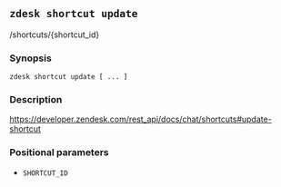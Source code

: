 ## `zdesk shortcut update`

/shortcuts/{shortcut_id}

### Synopsis

    zdesk shortcut update [ ... ]

### Description

https://developer.zendesk.com/rest_api/docs/chat/shortcuts#update-shortcut

### Positional parameters

* `SHORTCUT_ID`


